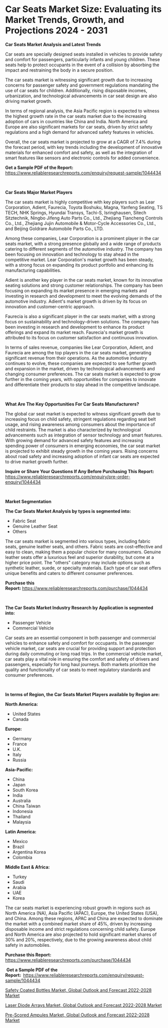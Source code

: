 <p><h1>Car Seats Market Size: Evaluating its Market Trends, Growth, and Projections 2024 - 2031</h1></p><p><strong>Car Seats Market Analysis and Latest Trends</strong></p>
<p><p>Car seats are specially designed seats installed in vehicles to provide safety and comfort for passengers, particularly infants and young children. These seats help to protect occupants in the event of a collision by absorbing the impact and restraining the body in a secure position.</p><p>The car seats market is witnessing significant growth due to increasing concerns for passenger safety and government regulations mandating the use of car seats for children. Additionally, rising disposable incomes, urbanization, and technological advancements in car seat design are also driving market growth.</p><p>In terms of regional analysis, the Asia Pacific region is expected to witness the highest growth rate in the car seats market due to the increasing adoption of cars in countries like China and India. North America and Europe are also significant markets for car seats, driven by strict safety regulations and a high demand for advanced safety features in vehicles.</p><p>Overall, the car seats market is projected to grow at a CAGR of 7.4% during the forecast period, with key trends including the development of innovative materials for enhanced comfort and safety, as well as the integration of smart features like sensors and electronic controls for added convenience.</p></p>
<p><strong>Get a Sample PDF of the Report:&nbsp;</strong> <a href="https://www.reliableresearchreports.com/enquiry/request-sample/1044434">https://www.reliableresearchreports.com/enquiry/request-sample/1044434</a></p>
<p>&nbsp;</p>
<p><strong>Car Seats Major Market Players</strong></p>
<p><p>The car seats market is highly competitive with key players such as Lear Corporation, Adient, Faurecia, Toyota Boshuku, Magna, Yanfeng Seating, TS TECH, NHK Springs, Hyundai Transys, Tachi-S, Isringhausen, Sitech Sitztechnik, Ningbo Jifeng Auto Parts Co., Ltd., Zhejiang Tiancheng Controls Co., Ltd., Zhejiang Jujin Automobile & Motor-Cycle Accessories Co., Ltd., and Beijing Goldrare Automobile Parts Co., LTD.</p><p>Among these companies, Lear Corporation is a prominent player in the car seats market, with a strong presence globally and a wide range of products catering to different segments of the automotive industry. The company has been focusing on innovation and technology to stay ahead in the competitive market. Lear Corporation's market growth has been steady, with a strong focus on expanding its product portfolio and enhancing its manufacturing capabilities.</p><p>Adient is another key player in the car seats market, known for its innovative seating solutions and strong customer relationships. The company has been focusing on expanding its market presence in emerging markets and investing in research and development to meet the evolving demands of the automotive industry. Adient's market growth is driven by its focus on innovation and customer-centric approach.</p><p>Faurecia is also a significant player in the car seats market, with a strong focus on sustainability and technology-driven solutions. The company has been investing in research and development to enhance its product offerings and expand its market reach. Faurecia's market growth is attributed to its focus on customer satisfaction and continuous innovation.</p><p>In terms of sales revenue, companies like Lear Corporation, Adient, and Faurecia are among the top players in the car seats market, generating significant revenue from their operations. As the automotive industry continues to evolve, these companies are expected to see further growth and expansion in the market, driven by technological advancements and changing consumer preferences. The car seats market is expected to grow further in the coming years, with opportunities for companies to innovate and differentiate their products to stay ahead in the competitive landscape.</p></p>
<p>&nbsp;</p>
<p><strong>What Are The Key Opportunities For Car Seats Manufacturers?</strong></p>
<p><p>The global car seat market is expected to witness significant growth due to increasing focus on child safety, stringent regulations regarding seat belt usage, and rising awareness among consumers about the importance of child restraints. The market is also characterized by technological advancements such as integration of sensor technology and smart features. With growing demand for advanced safety features and increasing spending power of consumers in emerging economies, the car seat market is projected to exhibit steady growth in the coming years. Rising concerns about road safety and increasing adoption of infant car seats are expected to drive market growth further.</p></p>
<p><strong>Inquire or Share Your Questions If Any Before Purchasing This Report:</strong> <a href="https://www.reliableresearchreports.com/enquiry/pre-order-enquiry/1044434">https://www.reliableresearchreports.com/enquiry/pre-order-enquiry/1044434</a></p>
<p>&nbsp;</p>
<p><strong>Market Segmentation</strong></p>
<p><strong>The Car Seats Market Analysis by types is segmented into:</strong></p>
<p><ul><li>Fabric Seat</li><li>Genuine Leather Seat</li><li>Others</li></ul></p>
<p><p>The car seats market is segmented into various types, including fabric seats, genuine leather seats, and others. Fabric seats are cost-effective and easy to clean, making them a popular choice for many consumers. Genuine leather seats offer a luxurious feel and superior durability, but come at a higher price point. The "others" category may include options such as synthetic leather, suede, or specialty materials. Each type of car seat offers unique benefits and caters to different consumer preferences.</p></p>
<p><strong>Purchase this Report:&nbsp;</strong><a href="https://www.reliableresearchreports.com/purchase/1044434">https://www.reliableresearchreports.com/purchase/1044434</a></p>
<p>&nbsp;</p>
<p><strong>The Car Seats Market Industry Research by Application is segmented into:</strong></p>
<p><ul><li>Passenger Vehicle</li><li>Commercial Vehicle</li></ul></p>
<p><p>Car seats are an essential component in both passenger and commercial vehicles to enhance safety and comfort for occupants. In the passenger vehicle market, car seats are crucial for providing support and protection during daily commuting or long road trips. In the commercial vehicle market, car seats play a vital role in ensuring the comfort and safety of drivers and passengers, especially for long haul journeys. Both markets prioritize the quality and functionality of car seats to meet regulatory standards and consumer preferences.</p></p>
<p>&nbsp;</p>
<p><strong>In terms of Region, the Car Seats Market Players available by Region are:</strong></p>
<p>
    <p> <strong> North America: </strong>
        <ul>
            <li>United States</li>
            <li>Canada</li>
        </ul>
        </p> 
    <p> <strong> Europe: </strong>
        <ul>
            <li>Germany</li>
            <li>France</li>
            <li>U.K.</li>
            <li>Italy</li>
            <li>Russia</li>
        </ul>
        </p> 
    <p> <strong> Asia-Pacific: </strong>
        <ul>
            <li>China</li>
            <li>Japan</li>
            <li>South Korea</li>
            <li>India</li>
            <li>Australia</li>
            <li>China Taiwan</li>
            <li>Indonesia</li>
            <li>Thailand</li>
            <li>Malaysia</li>
        </ul>
        </p> 
    <p> <strong> Latin America: </strong>
        <ul>
            <li>Mexico</li>
            <li>Brazil</li>
            <li>Argentina Korea</li>
            <li>Colombia</li>
        </ul>
        </p> 
    <p> <strong> Middle East & Africa: </strong>
        <ul>
            <li>Turkey</li>
            <li>Saudi</li>
            <li>Arabia</li>
            <li>UAE</li>
            <li>Korea</li>
        </ul>
    </p>
    </p>
<p><p>The car seats market is experiencing robust growth in regions such as North America (NA), Asia Pacific (APAC), Europe, the United States (USA), and China. Among these regions, APAC and China are expected to dominate the market with a combined market share of 45%, driven by increasing disposable income and strict regulations concerning child safety. Europe and North America are also projected to hold significant market shares of 30% and 20%, respectively, due to the growing awareness about child safety in automobiles.</p></p>
<p><strong>Purchase this Report: </strong><a href="https://www.reliableresearchreports.com/purchase/1044434">https://www.reliableresearchreports.com/purchase/1044434</a></p>
<p>&nbsp;<strong>Get a Sample PDF of the Report:&nbsp;&nbsp;</strong><a href="https://www.reliableresearchreports.com/enquiry/request-sample/1044434">https://www.reliableresearchreports.com/enquiry/request-sample/1044434</a></p>
<p><strong></strong></p>
<p><p><a href="https://view.publitas.com/reportprime-1/safety-coated-bottles-market-global-outlook-and-forecast-2022-2028-market-size-growth-outlook-from-2023-to-2030-projecting-at-markets-trends-analysis-by-application-regional-outlook-and-revenue/">Safety Coated Bottles Market, Global Outlook and Forecast 2022-2028 Market</a></p><p><a href="https://view.publitas.com/reportprime-1/laser-diode-arrays-market-global-outlook-and-forecast-2022-2028-market-research-report-forecasted-for-period-from-2023-2030-by-market-type-market-application-and-region/">Laser Diode Arrays Market, Global Outlook and Forecast 2022-2028 Market</a></p><p><a href="https://view.publitas.com/reportprime-1/pre-scored-ampules-market-global-outlook-and-forecast-2022-2028-market-growth-market-trends-covid-19-impact-and-forecasts-for-period-from-2023-2030/">Pre-Scored Ampules Market, Global Outlook and Forecast 2022-2028 Market</a></p></p>